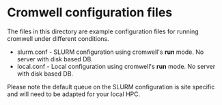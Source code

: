 # Cromwell configuration files

The files in this directory are example configuration files for running cromwell under different conditions.

* slurm.conf - SLURM configuration using cromwell's **run** mode. No server with disk based DB.
* local.conf - Local configuration using cromwell's **run** mode. No server with disk based DB.


Please note the default queue on the SLURM configuration is site specific and will need to be adapted for your local HPC.